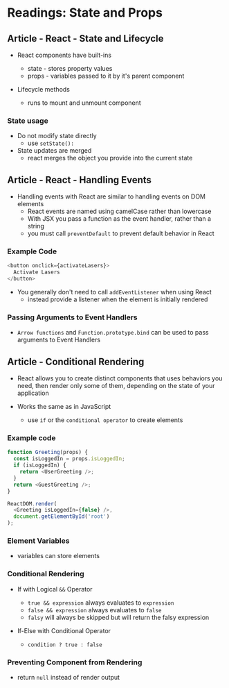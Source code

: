 # Readings: State and Props

## Article - React - State and Lifecycle

- React components have built-ins
  - state - stores property values
  - props - variables passed to it by it's parent component

- Lifecycle methods
  - runs to mount and unmount component

### State usage

- Do not modify state directly
  - use `setState():`
- State updates are merged
  - react merges the object you provide into the current state

## Article - React - Handling Events

- Handling events with React are similar to handling events on DOM elements
  - React events are named using camelCase rather than lowercase
  - With JSX you pass a function as the event handler, rather than a string
  - you must call `preventDefault` to prevent default behavior in React
  
### Example Code

````javascript
<button onclick={activateLasers}>
  Activate Lasers
</button>
````

- You generally don't need to call `addEventListener` when using React
  - instead provide a listener when the element is initially rendered

### Passing Arguments to Event Handlers

- `Arrow functions` and `Function.prototype.bind` can be used to pass arguments to Event Handlers

## Article - Conditional Rendering

- React allows you to create distinct components that uses behaviors you need, then render only some of them, depending on the state of your application

- Works the same as in JavaScript
  - use `if` or the `conditional operator` to create elements 

### Example code

````javascript
function Greeting(props) {
  const isLoggedIn = props.isLoggedIn;
  if (isLoggedIn) {
    return <UserGreeting />;
  }
  return <GuestGreeting />;
}

ReactDOM.render(
  <Greeting isLoggedIn={false} />,
  document.getElementById('root')
);
````

### Element Variables

- variables can store elements

### Conditional Rendering

- If with Logical `&&` Operator
  - `true && expression` always evaluates to `expression`
  - `false && expression` always evaluates to `false`
  - `falsy` will always be skipped but will return the falsy expression

- If-Else with Conditional Operator
  - `condition ? true : false`

### Preventing Component from Rendering

- return `null` instead of render output
